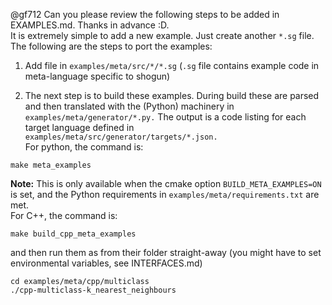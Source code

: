 @gf712 Can you please review the following steps to be added in EXAMPLES.md. Thanks in advance :D.  
It is extremely simple to add a new example. Just create another `*.sg` file. The following are the steps to port the examples:

1. Add file in ```examples/meta/src/*/*.sg``` (```.sg``` file contains example code in meta-language specific to shogun)  

2. The next step is to build these examples. During build these are parsed and then translated with the (Python) machinery in ```examples/meta/generator/*.py.``` The output is a code listing for each target language defined in ```examples/meta/src/generator/targets/*.json.```   
For python, the command is:   
``` 
make meta_examples
```    
**Note:** This is only available when the cmake option ```BUILD_META_EXAMPLES=ON``` is set, and the Python requirements in ```examples/meta/requirements.txt``` are met.  
For C++, the command is:  
```
make build_cpp_meta_examples
``` 
and then run them as from their folder straight-away (you might have to set environmental variables, see INTERFACES.md)  
```
cd examples/meta/cpp/multiclass
./cpp-multiclass-k_nearest_neighbours
```
